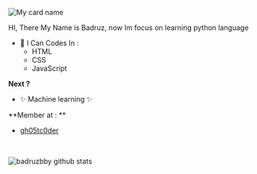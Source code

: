 ![My card name](https://cardivo.vercel.app/api?name=Badruz&description=Hi,%20i%27m%20currently%20learn%20back%20end%20web%20developer&image=https://avatars.githubusercontent.com/u/81134329?s=400&u=88f38606987698a73a175e0ba696ea5bbae5c64b&v=4&backgroundColor=%23ecf0f1&instagram=mhmdbdrzz&github=badruzbby&pattern=leaf&colorPattern=%23eaeaea)

HI, There
My Name is Badruz, now Im focus on learning python language

- 🌱 I Can Codes In :
  - HTML
  - CSS
  - JavaScript

**Next ?**
  - ✨ Machine learning ✨


**Member at : **
  - [gh05tc0der](https://github.com/gh05tc0der)

<br>

![badruzbby github stats](https://github-readme-stats.vercel.app/api?username=badruzbby&show_icons=true&theme=tokyonight)
<!---
badruzbby/badruzbby is a ✨ special ✨ repository because its `README.md` (this file) appears on your GitHub profile.
You can click the Preview link to take a look at your changes.
--->
